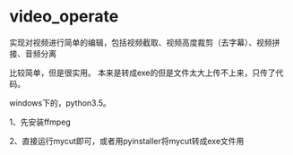 # video_operate
实现对视频进行简单的编辑，包括视频截取、视频高度裁剪（去字幕）、视频拼接、音频分离

比较简单，但是很实用。
本来是转成exe的但是文件太大上传不上来，只传了代码。

windows下的，python3.5。

1、先安装ffmpeg

2、直接运行mycut即可，或者用pyinstaller将mycut转成exe文件用

